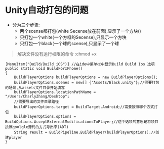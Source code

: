 # Unity自动打包的问题

* 分为三个步骤:
	* 两个scense都打包(white Secense放在前面),显示了一个方块()
	* 只打包一个white(一个方框的Secense),只显示一个方块
	* 只打包一个black(一个球的scense),只显示了一个球

> 解决文件没有运行权限的命令 :chmod +x <filePath>


	[MenuItem("Build/Build iOS")] //在ide中菜单栏中显示Build Build Ios 选项
	public static void BuildForIPhone()
	{
		BuildPlayerOptions buildPlayerOptions = new BuildPlayerOptions();
		buildPlayerOptions.scenes = new[] {"Assets/Black.unity"};//需要打包的场景,从assets文件目录开始填写
		buildPlayerOptions.locationPathName = "/Users/CharlyZhang/Desktop";
		//需要导出的文件目录路径
		buildPlayerOptions.target = BuildTarget.Android;//需要按照哪个方式打包
		buildPlayerOptions.options = BuildOptions.AcceptExternalModificationsToPlayer;//这个选项的意思是将项目按照goolgle源码的方式导出来(ADT)
		String result = BuildPipeline.BuildPlayer(buildPlayerOptions);//创建player
	}
